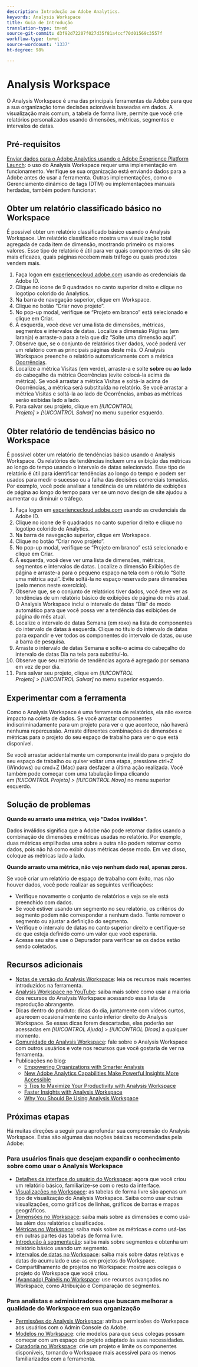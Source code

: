 ```yaml
---
description: Introdução ao Adobe Analytics.
keywords: Analysis Workspace
title: Guia de Introdução
translation-type: tm+mt
source-git-commit: d3f92d72207f027d35f81a4ccf70d01569c3557f
workflow-type: tm+mt
source-wordcount: '1337'
ht-degree: 98%

---
```



# Analysis Workspace

O Analysis Workspace é uma das principais ferramentas da Adobe para que a sua organização tome decisões acionáveis baseadas em dados. A visualização mais comum, a tabela de forma livre, permite que você crie relatórios personalizados usando dimensões, métricas, segmentos e intervalos de datas.

## Pré-requisitos

[Enviar dados para o Adobe Analytics usando o Adobe Experience Platform Launch](/help/implement/launch/validate-publish-prod.md): o uso do Analysis Workspace requer uma implementação em funcionamento. Verifique se sua organização está enviando dados para a Adobe antes de usar a ferramenta. Outras implementações, como o Gerenciamento dinâmico de tags (DTM) ou implementações manuais herdadas, também podem funcionar.

## Obter um relatório classificado básico no Workspace

É possível obter um relatório classificado básico usando o Analysis Workspace. Um relatório classificado mostra uma visualização total agregada de cada item de dimensão, mostrando primeiro os maiores valores. Esse tipo de relatório é útil para ver quais componentes do site são mais eficazes, quais páginas recebem mais tráfego ou quais produtos vendem mais.

1. Faça logon em [experiencecloud.adobe.com](https://experiencecloud.adobe.com) usando as credenciais da Adobe ID.
2. Clique no ícone de 9 quadrados no canto superior direito e clique no logotipo colorido do Analytics.
3. Na barra de navegação superior, clique em Workspace.
4. Clique no botão “Criar novo projeto”.
5. No pop-up modal, verifique se “Projeto em branco” está selecionado e clique em Criar.
6. À esquerda, você deve ver uma lista de dimensões, métricas, segmentos e intervalos de datas. Localize a dimensão Páginas (em laranja) e arraste-a para a tela que diz “Solte uma dimensão aqui”.
7. Observe que, se o conjunto de relatórios tiver dados, você poderá ver um relatório com as principais páginas deste mês. O Analysis Workspace preenche o relatório automaticamente com a métrica [Ocorrências](/help/components/metrics/occurrences.md).
8. Localize a métrica Visitas (em verde), arraste-a e solte **sobre** ou **ao lado** do cabeçalho da métrica Ocorrências (evite colocá-la acima da métrica). Se você arrastar a métrica Visitas e soltá-la acima de Ocorrências, a métrica será substituída no relatório. Se você arrastar a métrica Visitas e soltá-la ao lado de Ocorrências, ambas as métricas serão exibidas lado a lado.
9. Para salvar seu projeto, clique em *[!UICONTROL Projeto] > [!UICONTROL Salvar]* no menu superior esquerdo.

## Obter relatório de tendências básico no Workspace

É possível obter um relatório de tendências básico usando o Analysis Workspace. Os relatórios de tendências incluem uma exibição das métricas ao longo do tempo usando o intervalo de datas selecionado. Esse tipo de relatório é útil para identificar tendências ao longo do tempo e podem ser usados para medir o sucesso ou a falha das decisões comerciais tomadas. Por exemplo, você pode analisar a tendência de um relatório de exibições de página ao longo do tempo para ver se um novo design de site ajudou a aumentar ou diminuir o tráfego.

1. Faça logon em [experiencecloud.adobe.com](https://experiencecloud.adobe.com) usando as credenciais da Adobe ID.
2. Clique no ícone de 9 quadrados no canto superior direito e clique no logotipo colorido do Analytics.
3. Na barra de navegação superior, clique em Workspace.
4. Clique no botão “Criar novo projeto”.
5. No pop-up modal, verifique se “Projeto em branco” está selecionado e clique em Criar.
6. À esquerda, você deve ver uma lista de dimensões, métricas, segmentos e intervalos de datas. Localize a dimensão Exibições de página e arraste-a para o pequeno espaço na tela com o rótulo “Solte uma métrica aqui”. Evite soltá-la no espaço reservado para dimensões (pelo menos neste exercício).
7. Observe que, se o conjunto de relatórios tiver dados, você deve ver as tendências de um relatório básico de exibições de página do mês atual. O Analysis Workspace inclui o intervalo de datas “Dia” de modo automático para que você possa ver a tendência das exibições de página do mês atual.
8. Localize o intervalo de datas Semana (em roxo) na lista de componentes do intervalo de datas à esquerda. Clique no título do intervalo de datas para expandir e ver todos os componentes do intervalo de datas, ou use a barra de pesquisa.
9. Arraste o intervalo de datas Semana e solte-o acima do cabeçalho do intervalo de datas Dia na tela para substituí-lo.
10. Observe que seu relatório de tendências agora é agregado por semana em vez de por dia.
11. Para salvar seu projeto, clique em *[!UICONTROL Projeto] > [!UICONTROL Salvar]* no menu superior esquerdo.

## Experimentar com a ferramenta

Como o Analysis Workspace é uma ferramenta de relatórios, ela não exerce impacto na coleta de dados. Se você arrastar componentes indiscriminadamente para um projeto para ver o que acontece, não haverá nenhuma repercussão. Arraste diferentes combinações de dimensões e métricas para o projeto do seu espaço de trabalho para ver o que está disponível.

Se você arrastar acidentalmente um componente inválido para o projeto do seu espaço de trabalho ou quiser voltar uma etapa, pressione ctrl+Z (Windows) ou cmd+Z (Mac) para desfazer a última ação realizada. Você também pode começar com uma tabulação limpa clicando em *[!UICONTROL Projeto] > [!UICONTROL Novo]* no menu superior esquerdo.

## Solução de problemas

**Quando eu arrasto uma métrica, vejo “Dados inválidos”.**

Dados inválidos significa que a Adobe não pode retornar dados usando a combinação de dimensões e métricas usadas no relatório. Por exemplo, duas métricas empilhadas uma sobre a outra não podem retornar como dados, pois não há como exibir duas métricas desse modo. Em vez disso, coloque as métricas lado a lado.

**Quando arrasto uma métrica, não vejo nenhum dado real, apenas zeros.**

Se você criar um relatório de espaço de trabalho com êxito, mas não houver dados, você pode realizar as seguintes verificações:

* Verifique novamente o conjunto de relatórios e veja se ele está preenchido com dados.
* Se você estiver usando um segmento no seu relatório, os critérios do segmento podem não corresponder a nenhum dado. Tente remover o segmento ou ajustar a definição do segmento.
* Verifique o intervalo de datas no canto superior direito e certifique-se de que esteja definido como um valor que você esperaria.
* Acesse seu site e use o Depurador para verificar se os dados estão sendo coletados.

## Recursos adicionais

* [Notas de versão do Analysis Workspace](/help/analyze/analysis-workspace/new-features-in-analysis-workspace.md): leia os recursos mais recentes introduzidos na ferramenta.
* [Analysis Workspace no YouTube](https://www.youtube.com/playlist?list=PL2tCx83mn7GuNnQdYGOtlyCu0V5mEZ8sS): saiba mais sobre como usar a maioria dos recursos do Analysis Workspace acessando essa lista de reprodução abrangente.
* Dicas dentro do produto: dicas do dia, juntamente com vídeos curtos, aparecem ocasionalmente no canto inferior direito do Analysis Workspace. Se essas dicas forem descartadas, elas poderão ser acessadas em *[!UICONTROL Ajuda] > [!UICONTROL Dicas]* a qualquer momento.
* [Comunidade do Analysis Workspace](https://forums.adobe.com/community/experience-cloud/analytics-cloud/analytics/analysis-workspace): fale sobre o Analysis Workspace com outros usuários e vote nos recursos que você gostaria de ver na ferramenta.
* Publicações no blog:
   * [Empowering Organizations with Smarter Analysis](https://blogs.adobe.com/digitalmarketing/analytics/adobe-analytics-fall-2016-release-empowering-organizations-smarter-analysis/)
   * [New Adobe Analytics Capabilities Make Powerful Insights More Accessible](https://blogs.adobe.com/digitalmarketing/analytics/new-adobe-analytics-capabilities-make-powerful-insights-accessible/)
   * [5 Tips to Maximize Your Productivity with Analysis Workspace](https://blogs.adobe.com/digitalmarketing/analytics/5-tips-maximize-productivity-analysis-workspace/)
   * [Faster Insights with Analysis Workspace](https://blogs.adobe.com/digitalmarketing/analytics/faster-insights-with-the-analysis-workspace/)
   * [Why You Should Be Using Analysis Workspace](https://blogs.adobe.com/digitalmarketing/analytics/why-you-should-be-using-analysis-workspace-in-adobe-analytics/)

## Próximas etapas

Há muitas direções a seguir para aprofundar sua compreensão do Analysis Workspace. Estas são algumas das noções básicas recomendadas pela Adobe:

### Para usuários finais que desejam expandir o conhecimento sobre como usar o Analysis Workspace

* [Detalhes da interface do usuário do Workspace](/help/analyze/analysis-workspace/build-workspace-project/t-freeform-project.md): agora que você criou um relatório básico, familiarize-se com o resto da interface.
* [Visualizações no Workspace](/help/analyze/analysis-workspace/visualizations/freeform-analysis-visualizations.md): as tabelas de forma livre são apenas um tipo de visualização do Analysis Workspace. Saiba como usar outras visualizações, como gráficos de linhas, gráficos de barras e mapas geográficos.
* [Dimensões no Workspace](/help/analyze/analysis-workspace/components/dimensions/t-breakdown-fa.md): saiba mais sobre as dimensões e como usá-las além dos relatórios classificados.
* [Métricas no Workspace](/help/analyze/analysis-workspace/components/apply-create-metrics.md): saiba mais sobre as métricas e como usá-las em outras partes das tabelas de forma livre.
* [Introdução à segmentação](/help/analyze/analysis-workspace/components/t-freeform-project-segment.md): saiba mais sobre segmentos e obtenha um relatório básico usando um segmento.
* [Intervalos de datas no Workspace](/help/analyze/analysis-workspace/components/calendar-date-ranges/calendar.md): saiba mais sobre datas relativas e datas do acumulado e use-as em projetos do Workspace.
* Compartilhamento de projetos no Workspace: mostre aos colegas o projeto do Workspace que você criou.
* [(Avançado) Painéis no Workspace](/help/analyze/analysis-workspace/c-panels/panels.md): use recursos avançados no Workspace, como Atribuição e Comparação de segmentos.

### Para analistas e administradores que buscam melhorar a qualidade do Workspace em sua organização

* [Permissões do Analysis Workspace](https://docs.adobe.com/content/help/pt-BR/core-services/interface/manage-users-and-products/admin-getting-started.html): atribua permissões do Workspace aos usuários com o Admin Console da Adobe.
* [Modelos no Workspace](/help/analyze/analysis-workspace/build-workspace-project/starter-projects.md): crie modelos para que seus colegas possam começar com um espaço de projeto adaptado às suas necessidades.
* [Curadoria no Workspace](/help/analyze/analysis-workspace/curate-share/curate.md): crie um projeto e limite os componentes disponíveis, tornando o Workspace mais acessível para os menos familiarizados com a ferramenta.
